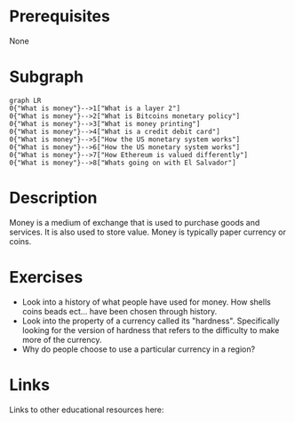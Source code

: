 # Prerequisites
None

# Subgraph

```mermaid
graph LR
0{"What is money"}-->1["What is a layer 2"]
0{"What is money"}-->2["What is Bitcoins monetary policy"]
0{"What is money"}-->3["What is money printing"]
0{"What is money"}-->4["What is a credit debit card"]
0{"What is money"}-->5["How the US monetary system works"]
0{"What is money"}-->6["How the US monetary system works"]
0{"What is money"}-->7["How Ethereum is valued differently"]
0{"What is money"}-->8["Whats going on with El Salvador"]
```



# Description
Money is a medium of exchange that is used to purchase goods and services. It is also used to store value. Money is typically paper currency or coins.

# Exercises
- Look into a history of what people have used for money. How shells coins beads ect... have been chosen through history.
- Look into the property of a currency called its "hardness". Specifically looking for the version of hardness that refers to the difficulty to make more of the currency.
- Why do people choose to use a particular currency in a region?

# Links
Links to other educational resources here:
